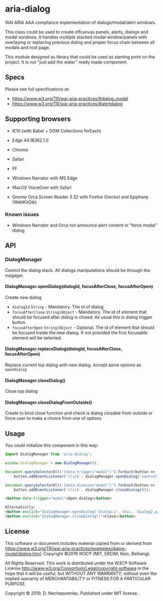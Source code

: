 # aria-dialog

WAI ARIA AAA compliance implementation of dialogs/modal/alert windows. 

This class could be used to create offcanvas panels, alerts, dialogs and modal windows. 
It handles multiple stacked modal window/panels with overlaying or replacing previous dialog 
and proper focus chain between all modals and root page.

This module designed as library that could be used as starting point on the project. It is not
"just add the water" ready made component.

## Specs

Please see full specifications at:

* https://www.w3.org/TR/wai-aria-practices/#dialog_modal
* https://www.w3.org/TR/wai-aria-practices/#alertdialog

## Supporting browsers

* IE10 (with Babel + DOM Collections forEach)
* Edge 44.18362.1.0
* Chrome
* Safari
* FF


* Windows Narrator with MS Edge
* MacOS VoiceOver with Safari
* Gnome Orca Screen Reader 3.32 with Firefox (Gecko) and Epiphany (WebKitGtk)

### Known issues

* Windows Narrator and Orca not announce alert content in "force modal" dialog 

## API

### DialogManager

Control the dialog stack. All dialogs manipulations should be through the magager.

#### DialogManager.openDialog(dialogId, focusAfterClose, focusAfterOpen)

Create new dialog

* `dialogId` `String` - Mandatory. The id of dialog
* `focusAfterClose` `String|Object` - Mandatory. The id of element that should be focused after dialog is closed. As usual this is dialog trigger button.
* `focusAfterOpen` `String|Object` - Optional. The id of element that should be focused inside the new dialog. If not provided the first focusable element will be selected.

#### DialogManager.replaceDialog(dialogId, focusAfterClose, focusAfterOpen)

Replace current top dialog with new dialog. Accept same options as `openDialog`

#### DialogManager.closeDialog()

Close top dialog

#### DialogManager.closeDialogFromOutside()

Create to bind close function and check is dialog closable from outside or force user to make a choice from one of options

## Usage

You could initialize this component in this way:

```js
import DialogManager from 'aria-dialog';

window.dialogManager = new DialogManager();

document.querySelectorAll('[data-trigger="modal"]').forEach(button => 
	button.addEventListener('click', dialogManager.openDialog('controlledModalId', button)));

document.querySelectorAll('[data-dismiss="modal"]').forEach(button => 
	button.addEventListener('click', dialogManager.closeDialog()));
```

```html
<button data-trigger="modal">Open dialog</button>

Alternativlly:
<button onclick="dialogManager.openDialog('dialog-2', this, 'dialog2_para1')">Close</button>
<button onclick="dialogManager.closeDialog()">Close</button>
```

## License

This software or document includes material copied from or derived from
https://www.w3.org/TR/wai-aria-practices/examples/dialog-modal/dialog.html.
Copyright ©2019 W3C® (MIT, ERCIM, Keio, Beihang).

All Rights Reserved. This work is distributed under the
W3C® Software License http://www.w3.org/Consortium/Legal/copyright-software
in the hope that it will be useful, but WITHOUT ANY WARRANTY;
without even the implied warranty of MERCHANTABILITY or FITNESS FOR A
PARTICULAR PURPOSE.

Copyright © 2019, D. Nechepurenko. Published under MIT license.
